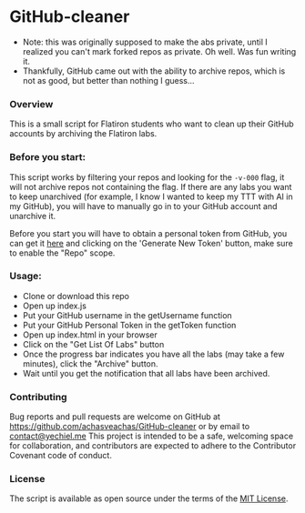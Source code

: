 # GitHub-cleaner

+ Note: this was originally supposed to make the abs private, until I realized you can't mark forked repos as private. Oh well. Was fun writing it.
+ Thankfully, GitHub came out with the ability to archive repos, which is not as good, but better than nothing I guess...

### Overview

This is a small script for Flatiron students who want to clean up their GitHub accounts by archiving the Flatiron labs.

### Before you start:

This script works by filtering your repos and looking for the `-v-000` flag, it will not archive repos not containing the flag. If there are any labs you want to keep unarchived (for example, I know I wanted to keep my TTT with AI in my GitHub), you will have to manually go in to your GitHub account and unarchive it.

Before you start you will have to obtain a personal token from GitHub, you can get it [here](https://github.com/settings/tokens) and clicking on the 'Generate New Token' button, make sure to enable the "Repo" scope.

### Usage:

+ Clone or download this repo
+ Open up index.js
+ Put your GitHub username in the getUsername function
+ Put your GitHub Personal Token in the getToken function
+ Open up index.html in your browser
+ Click on the "Get List Of Labs" button
+ Once the progress bar indicates you have all the labs (may take a few minutes), click the "Archive" button.
+ Wait until you get the notification that all labs have been archived.


### Contributing

Bug reports and pull requests are welcome on GitHub at https://github.com/achasveachas/GitHub-cleaner or by email to contact@yechiel.me This project is intended to be a safe, welcoming space for collaboration, and contributors are expected to adhere to the Contributor Covenant code of conduct.

### License

The script is available as open source under the terms of the [MIT License](https://opensource.org/licenses/MIT).
